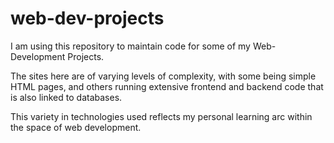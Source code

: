 # web-dev-projects

I am using this repository to maintain code for some of my Web-Development Projects.

The sites here are of varying levels of complexity, with some being simple HTML pages, and others running extensive frontend and backend code that is also linked to databases.

This variety in technologies used reflects my personal learning arc within the space of web development.

